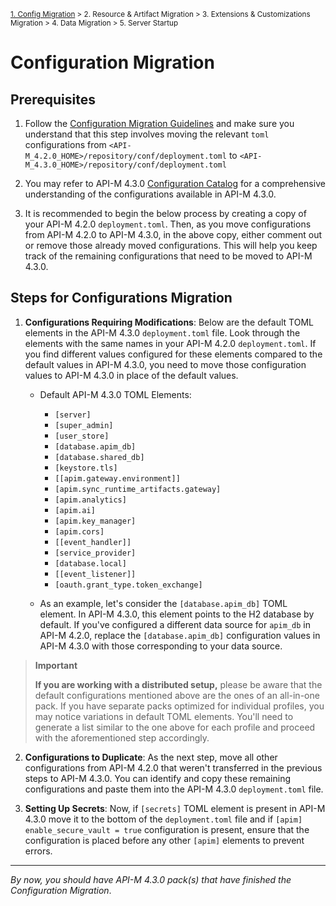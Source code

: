 <small> [1. Config Migration](./config-migration.md) > 2. Resource & Artifact Migration > 3. Extensions & Customizations Migration > 4. Data Migration > 5. Server Startup </small>

# Configuration Migration

## Prerequisites

1. Follow the [Configuration Migration Guidelines](../../../general-config-migration.md) and make sure you understand that this step involves moving the relevant `toml` configurations from `<API-M_4.2.0_HOME>/repository/conf/deployment.toml` to `<API-M_4.3.0_HOME>/repository/conf/deployment.toml`

2. You may refer to API-M 4.3.0 [Configuration Catalog](https://apim.docs.wso2.com/en/4.3.0/reference/config-catalog/) for a comprehensive understanding of the configurations available in API-M 4.3.0.

3. It is recommended to begin the below process by creating a copy of your API-M 4.2.0 `deployment.toml`. Then, as you move configurations from API-M 4.2.0 to API-M 4.3.0, in the above copy, either comment out or remove those already moved configurations. This will help you keep track of the remaining configurations that need to be moved to API-M 4.3.0. 


## Steps for Configurations Migration

1.  **Configurations Requiring Modifications**: Below are the default TOML elements in the API-M 4.3.0 `deployment.toml` file. Look through the elements with the same names in your API-M 4.2.0 `deployment.toml`. If you find different values configured for these elements compared to the default values in API-M 4.3.0, you need to move those configuration values to API-M 4.3.0 in place of the default values.

    - Default API-M 4.3.0 TOML Elements:
      - `[server]`
      - `[super_admin]`
      - `[user_store]`
      - `[database.apim_db]`
      - `[database.shared_db]`
      - `[keystore.tls]`
      - `[[apim.gateway.environment]]`
      - `[apim.sync_runtime_artifacts.gateway]`
      - `[apim.analytics]`
      - `[apim.ai]`
      - `[apim.key_manager]`
      - `[apim.cors]`
      - `[[event_handler]]`
      - `[service_provider]`
      - `[database.local]`
      - `[[event_listener]]`
      - `[oauth.grant_type.token_exchange]`

    - As an example, let's consider the `[database.apim_db]` TOML element. In API-M 4.3.0, this element points to the H2 database by default. If you've configured a different data source for `apim_db` in API-M 4.2.0, replace the `[database.apim_db]` configuration values in API-M 4.3.0 with those corresponding to your data source.

> **Important**
>
> **If you are working with a distributed setup,** please be aware that the default configurations mentioned above are the ones of an all-in-one pack. If you have separate packs optimized for individual profiles, you may notice variations in default TOML elements. You'll need to generate a list similar to the one above for each profile and proceed with the aforementioned step accordingly.

2. **Configurations to Duplicate**: As the next step, move all other configurations from API-M 4.2.0 that weren't transferred in the previous steps to API-M 4.3.0. You can identify and copy these remaining configurations and paste them into the API-M 4.3.0 `deployment.toml` file. 

3. **Setting Up Secrets**: Now, if `[secrets]` TOML element is present in API-M 4.3.0 move it to the bottom of the `deployment.toml` file and if `[apim] enable_secure_vault = true` configuration is present, ensure that the configuration is placed before any other `[apim]` elements to prevent errors.

---
*By now, you should have API-M 4.3.0 pack(s) that have finished the Configuration Migration*.
